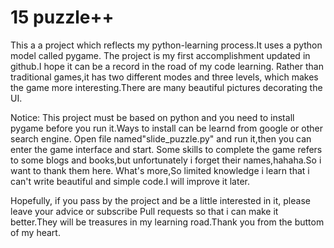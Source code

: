 # 15 puzzle++
This a a project which reflects my python-learning process.It uses a python model called pygame.
The project is my first accomplishment updated in github.I hope it can be a record in the road of my code learning.
Rather than traditional games,it has two different modes and three levels, which makes the game more interesting.There are many beautiful pictures decorating the UI. 


Notice:
    This project must be based on python and you need to install pygame before you run it.Ways to install can be learnd from google or other search engine.
    Open file named"slide_puzzle.py" and run it,then you can enter the game interface and start.
    Some skills to complete the game refers to some blogs and books,but unfortunately i forget their names,hahaha.So i want to thank them here. 
    What's more,So limited knowledge i learn that i can't write beautiful and simple code.I will improve it later.


Hopefully, if you pass by the project and be a little interested in it, please leave your advice or subscribe Pull requests so that i can make it better.They will be treasures in my learning road.Thank you from the buttom of my heart.
